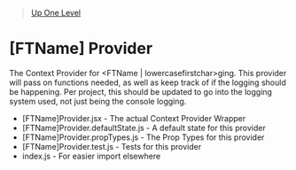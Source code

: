 > [Up One Level](../readme.md)

# [FTName] Provider

The Context Provider for <FTName | lowercasefirstchar>ging. This provider will pass on functions needed, as well as keep track of if the logging should be happening. Per project, this should be updated to go into the logging system used, not just being the console logging.

- [FTName]Provider.jsx - The actual Context Provider Wrapper
- [FTName]Provider.defaultState.js - A default state for this provider
- [FTName]Provider.propTypes.js - The Prop Types for this provider
- [FTName]Provider.test.js - Tests for this provider
- index.js - For easier import elsewhere